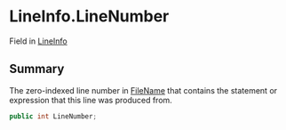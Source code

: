 # LineInfo.LineNumber

Field in [LineInfo](/api/csharp/yarn.compiler.debuginfo.lineinfo.md)

## Summary


The zero-indexed line number in  <a href="yarn.compiler.debuginfo.lineinfo.filename.md">FileName</a>  that
contains the statement or expression that this line was produced
from.


```csharp
public int LineNumber;
```

